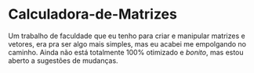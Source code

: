 # Calculadora-de-Matrizes
Um trabalho de faculdade que eu tenho para criar e manipular matrizes e vetores, era pra ser algo mais simples, mas eu acabei me empolgando no caminho. 
Ainda não está totalmente 100% otimizado e *bonito*, mas estou aberto a sugestões de mudanças.
